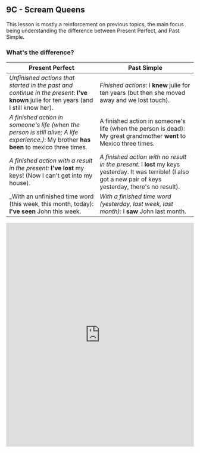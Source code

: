 ## 9C - Scream Queens

This lesson is mostly a reinforcement on previous topics, the main focus being understanding the difference between Present Perfect, and Past Simple.

### What's the difference?

|Present Perfect|Past Simple|
|--|--|
|_Unfinished actions that started in the past and continue in the present_: __I've known__ julie for ten years (and I still know her). |_Finished actions:_ I __knew__ julie for ten years (but then she moved away and we lost touch).|
|_A finished action in someone's life (when the person is still alive; A life experience.)_: My brother __has been__ to mexico three times.|A finished action in someone's life (when the person is dead): My great grandmother __went__ to Mexico three times.|
|_A finished action with a result in the present:_ __I've lost__ my keys! (Now I can't get into my house). |_A finished action with no result in the present:_ I __lost__ my keys yesterday. It was terrible! (I also got a new pair of keys yesterday, there's no result).|
|_With an unfinished time word (this week, this month, today): __I've seen__ John this week.|_With a finished time word (yesterday, last week, last month):_ I __saw__ John last month.|

<iframe src="https://neki.is-a.dev/EnglishClassesExercises/Scream-Queens-FTB.html" width="100%" height="600" frameborder="0"></iframe>
